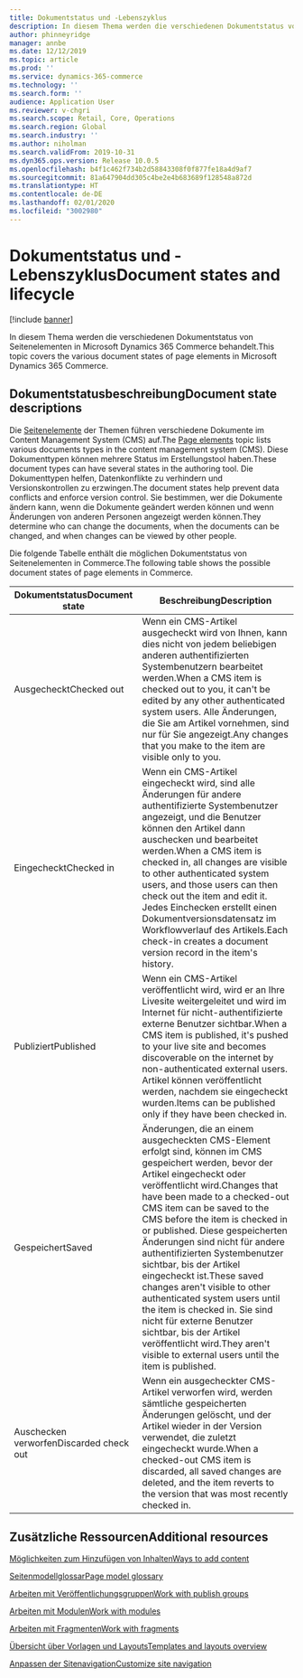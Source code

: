 ```yaml
---
title: Dokumentstatus und -Lebenszyklus
description: In diesem Thema werden die verschiedenen Dokumentstatus von Seitenelementen in Microsoft Dynamics 365 Commerce behandelt.
author: phinneyridge
manager: annbe
ms.date: 12/12/2019
ms.topic: article
ms.prod: ''
ms.service: dynamics-365-commerce
ms.technology: ''
ms.search.form: ''
audience: Application User
ms.reviewer: v-chgri
ms.search.scope: Retail, Core, Operations
ms.search.region: Global
ms.search.industry: ''
ms.author: niholman
ms.search.validFrom: 2019-10-31
ms.dyn365.ops.version: Release 10.0.5
ms.openlocfilehash: b4f1c462f734b2d58843308f0f877fe18a4d9af7
ms.sourcegitcommit: 81a647904dd305c4be2e4b683689f128548a872d
ms.translationtype: HT
ms.contentlocale: de-DE
ms.lasthandoff: 02/01/2020
ms.locfileid: "3002980"
---
```

# <a name="document-states-and-lifecycle"></a><span data-ttu-id="72e71-103">Dokumentstatus und -Lebenszyklus</span><span class="sxs-lookup"><span data-stu-id="72e71-103">Document states and lifecycle</span></span>


[!include [banner](includes/banner.md)]

<span data-ttu-id="72e71-104">In diesem Thema werden die verschiedenen Dokumentstatus von Seitenelementen in Microsoft Dynamics 365 Commerce behandelt.</span><span class="sxs-lookup"><span data-stu-id="72e71-104">This topic covers the various document states of page elements in Microsoft Dynamics 365 Commerce.</span></span>

## <a name="document-state-descriptions"></a><span data-ttu-id="72e71-105">Dokumentstatusbeschreibung</span><span class="sxs-lookup"><span data-stu-id="72e71-105">Document state descriptions</span></span>

<span data-ttu-id="72e71-106">Die [Seitenelemente](page-elements-overview.md) der Themen führen verschiedene Dokumente im Content Management System (CMS) auf.</span><span class="sxs-lookup"><span data-stu-id="72e71-106">The [Page elements](page-elements-overview.md) topic lists various documents types in the content management system (CMS).</span></span> <span data-ttu-id="72e71-107">Diese Dokumenttypen können mehrere Status im Erstellungstool haben.</span><span class="sxs-lookup"><span data-stu-id="72e71-107">These document types can have several states in the authoring tool.</span></span> <span data-ttu-id="72e71-108">Die Dokumenttypen helfen, Datenkonflikte zu verhindern und Versionskontrollen zu erzwingen.</span><span class="sxs-lookup"><span data-stu-id="72e71-108">The document states help prevent data conflicts and enforce version control.</span></span> <span data-ttu-id="72e71-109">Sie bestimmen, wer die Dokumente ändern kann, wenn die Dokumente geändert werden können und wenn Änderungen von anderen Personen angezeigt werden können.</span><span class="sxs-lookup"><span data-stu-id="72e71-109">They determine who can change the documents, when the documents can be changed, and when changes can be viewed by other people.</span></span>

<span data-ttu-id="72e71-110">Die folgende Tabelle enthält die möglichen Dokumentstatus von Seitenelementen in Commerce.</span><span class="sxs-lookup"><span data-stu-id="72e71-110">The following table shows the possible document states of page elements in Commerce.</span></span>

| <span data-ttu-id="72e71-111">Dokumentstatus</span><span class="sxs-lookup"><span data-stu-id="72e71-111">Document state</span></span> | <span data-ttu-id="72e71-112">Beschreibung</span><span class="sxs-lookup"><span data-stu-id="72e71-112">Description</span></span> |
|---|---|
| <span data-ttu-id="72e71-113">Ausgecheckt</span><span class="sxs-lookup"><span data-stu-id="72e71-113">Checked out</span></span> | <span data-ttu-id="72e71-114">Wenn ein CMS-Artikel ausgecheckt wird von Ihnen, kann dies nicht von jedem beliebigen anderen authentifizierten Systembenutzern bearbeitet werden.</span><span class="sxs-lookup"><span data-stu-id="72e71-114">When a CMS item is checked out to you, it can't be edited by any other authenticated system users.</span></span> <span data-ttu-id="72e71-115">Alle Änderungen, die Sie am Artikel vornehmen, sind nur für Sie angezeigt.</span><span class="sxs-lookup"><span data-stu-id="72e71-115">Any changes that you make to the item are visible only to you.</span></span> |
| <span data-ttu-id="72e71-116">Eingecheckt</span><span class="sxs-lookup"><span data-stu-id="72e71-116">Checked in</span></span> | <span data-ttu-id="72e71-117">Wenn ein CMS-Artikel eingecheckt wird, sind alle Änderungen für andere authentifizierte Systembenutzer angezeigt, und die Benutzer können den Artikel dann auschecken und bearbeitet werden.</span><span class="sxs-lookup"><span data-stu-id="72e71-117">When a CMS item is checked in, all changes are visible to other authenticated system users, and those users can then check out the item and edit it.</span></span> <span data-ttu-id="72e71-118">Jedes Einchecken erstellt einen Dokumentversionsdatensatz im Workflowverlauf des Artikels.</span><span class="sxs-lookup"><span data-stu-id="72e71-118">Each check-in creates a document version record in the item's history.</span></span> |
| <span data-ttu-id="72e71-119">Publiziert</span><span class="sxs-lookup"><span data-stu-id="72e71-119">Published</span></span> | <span data-ttu-id="72e71-120">Wenn ein CMS-Artikel veröffentlicht wird, wird er an Ihre Livesite weitergeleitet und wird im Internet für nicht-authentifizierte externe Benutzer sichtbar.</span><span class="sxs-lookup"><span data-stu-id="72e71-120">When a CMS item is published, it's pushed to your live site and becomes discoverable on the internet by non-authenticated external users.</span></span> <span data-ttu-id="72e71-121">Artikel können veröffentlicht werden, nachdem sie eingecheckt wurden.</span><span class="sxs-lookup"><span data-stu-id="72e71-121">Items can be published only if they have been checked in.</span></span> |
| <span data-ttu-id="72e71-122">Gespeichert</span><span class="sxs-lookup"><span data-stu-id="72e71-122">Saved</span></span> | <span data-ttu-id="72e71-123">Änderungen, die an einem ausgecheckten CMS-Element erfolgt sind, können im CMS gespeichert werden, bevor der Artikel eingecheckt oder veröffentlicht wird.</span><span class="sxs-lookup"><span data-stu-id="72e71-123">Changes that have been made to a checked-out CMS item can be saved to the CMS before the item is checked in or published.</span></span> <span data-ttu-id="72e71-124">Diese gespeicherten Änderungen sind nicht für andere authentifizierten Systembenutzer sichtbar, bis der Artikel eingecheckt ist.</span><span class="sxs-lookup"><span data-stu-id="72e71-124">These saved changes aren't visible to other authenticated system users until the item is checked in.</span></span> <span data-ttu-id="72e71-125">Sie sind nicht für externe Benutzer sichtbar, bis der Artikel veröffentlicht wird.</span><span class="sxs-lookup"><span data-stu-id="72e71-125">They aren't visible to external users until the item is published.</span></span> |
| <span data-ttu-id="72e71-126">Auschecken verworfen</span><span class="sxs-lookup"><span data-stu-id="72e71-126">Discarded check out</span></span> | <span data-ttu-id="72e71-127">Wenn ein ausgecheckter CMS-Artikel verworfen wird, werden sämtliche gespeicherten Änderungen gelöscht, und der Artikel wieder in der Version verwendet, die zuletzt eingecheckt wurde.</span><span class="sxs-lookup"><span data-stu-id="72e71-127">When a checked-out CMS item is discarded, all saved changes are deleted, and the item reverts to the version that was most recently checked in.</span></span> |

## <a name="additional-resources"></a><span data-ttu-id="72e71-128">Zusätzliche Ressourcen</span><span class="sxs-lookup"><span data-stu-id="72e71-128">Additional resources</span></span>

[<span data-ttu-id="72e71-129">Möglichkeiten zum Hinzufügen von Inhalten</span><span class="sxs-lookup"><span data-stu-id="72e71-129">Ways to add content</span></span>](add-manage-content.md)

[<span data-ttu-id="72e71-130">Seitenmodellglossar</span><span class="sxs-lookup"><span data-stu-id="72e71-130">Page model glossary</span></span>](page-elements-overview.md)

[<span data-ttu-id="72e71-131">Arbeiten mit Veröffentlichungsgruppen</span><span class="sxs-lookup"><span data-stu-id="72e71-131">Work with publish groups</span></span>](publish-groups.md)

[<span data-ttu-id="72e71-132">Arbeiten mit Modulen</span><span class="sxs-lookup"><span data-stu-id="72e71-132">Work with modules</span></span>](work-with-modules.md)

[<span data-ttu-id="72e71-133">Arbeiten mit Fragmenten</span><span class="sxs-lookup"><span data-stu-id="72e71-133">Work with fragments</span></span>](work-with-fragments.md)

[<span data-ttu-id="72e71-134">Übersicht über Vorlagen und Layouts</span><span class="sxs-lookup"><span data-stu-id="72e71-134">Templates and layouts overview</span></span>](templates-layouts-overview.md)

[<span data-ttu-id="72e71-135">Anpassen der Sitenavigation</span><span class="sxs-lookup"><span data-stu-id="72e71-135">Customize site navigation</span></span>](customize-site-navigation.md)
